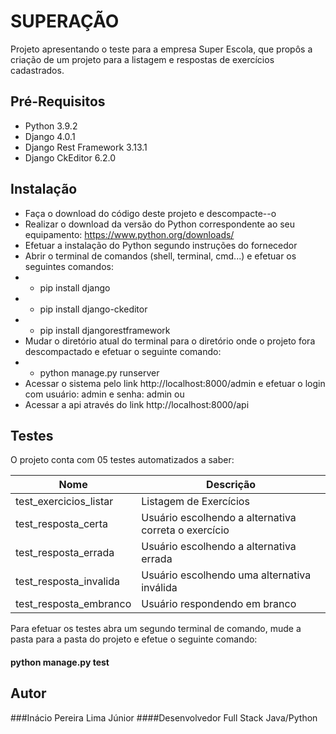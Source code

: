 # SUPERAÇÃO
Projeto apresentando o teste para a empresa Super Escola, que propôs a criação de um projeto para a listagem e respostas de exercícios cadastrados.

## Pré-Requisitos
- Python 3.9.2
- Django 4.0.1
- Django Rest Framework 3.13.1
- Django CkEditor 6.2.0

## Instalação
- Faça o download do código deste projeto e descompacte--o
- Realizar o download da versão do Python correspondente ao seu equipamento: https://www.python.org/downloads/
- Efetuar a instalação do Python segundo instruções do fornecedor
- Abrir o terminal de comandos (shell, terminal, cmd...) e efetuar os seguintes comandos:
- - pip install django
- - pip install django-ckeditor
- - pip install djangorestframework
- Mudar o diretório atual do terminal para o diretório onde o projeto fora descompactado e efetuar o seguinte comando:
- - python manage.py runserver
- Acessar o sistema pelo link http://localhost:8000/admin e efetuar o login com usuário: admin e senha: admin ou
- Acessar a api através do link http://localhost:8000/api

## Testes
O projeto conta com 05 testes automatizados a saber:

| Nome  | Descrição  |
| ------------ |---------------|
| test_exercicios_listar | Listagem de Exercícios |
| test_resposta_certa | Usuário escolhendo a alternativa correta o exercício |
| test_resposta_errada | Usuário escolhendo a alternativa errada |
| test_resposta_invalida | Usuário escolhendo uma alternativa inválida |
| test_resposta_embranco | Usuário respondendo em branco |

Para efetuar os testes abra um segundo terminal de comando, mude a pasta para a pasta do projeto e efetue o seguinte comando:
#### python manage.py test

## Autor
###Inácio Pereira Lima Júnior
####Desenvolvedor Full Stack Java/Python
